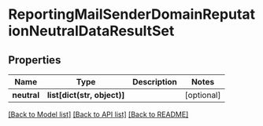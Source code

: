 # ReportingMailSenderDomainReputationNeutralDataResultSet

## Properties
Name | Type | Description | Notes
------------ | ------------- | ------------- | -------------
**neutral** | **list[dict(str, object)]** |  | [optional] 

[[Back to Model list]](../README.md#documentation-for-models) [[Back to API list]](../README.md#documentation-for-api-endpoints) [[Back to README]](../README.md)

